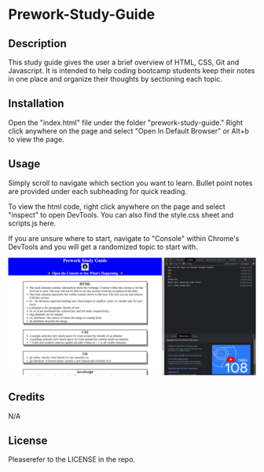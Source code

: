 # Prework-Study-Guide

## Description

This study guide gives the user a brief overview of HTML, CSS, Git and Javascript. It is intended to help coding bootcamp students keep their notes in one place and organize their thoughts by sectioning each topic.

## Installation

Open the "index.html" file under the folder "prework-study-guide." Right click anywhere on the page and select "Open In Default Browser" or Alt+b to view the page.

## Usage

Simply scroll to navigate which section you want to learn. Bullet point notes are provided under each subheading for quick reading.

To view the html code, right click anywhere on the page and select "inspect" to open DevTools. You can also find the style.css sheet and scripts.js here. 

If you are unsure where to start, navigate to "Console" within Chrome's DevTools and you will get a randomized topic to start with.

![chrome developer tools opened on the console page](assets/console.jpg)

## Credits

N/A

## License

Pleaserefer to the LICENSE in the repo.
